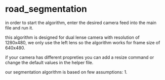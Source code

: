 # road_segmentation

in order to start the algorithm, enter the desired camera feed into the main file and run it.

this algorithm is designed for dual lense camera with resolution of 1280x480, we only use the left lens so the algorithm works for frame size of 640x480.

if your camera has different propreties you can add a resize command or change the default values in the helper file.

our segmentation algorithm is based on few assumptions:
1. 
